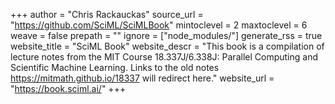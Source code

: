 <!-- Global page variables -->
+++
author = "Chris Rackauckas"
source_url = "https://github.com/SciML/SciMLBook"
mintoclevel = 2
maxtoclevel = 6
weave = false
prepath = ""
ignore = ["node_modules/"]
generate_rss = true
website_title = "SciML Book"
website_descr = "This book is a compilation of lecture notes from the MIT Course 18.337J/6.338J: Parallel Computing and Scientific Machine Learning. Links to the old notes https://mitmath.github.io/18337 will redirect here."
website_url   = "https://book.sciml.ai/"
+++
